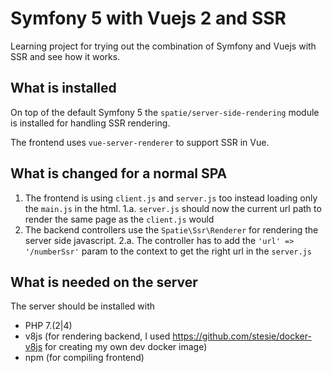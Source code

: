 # Symfony 5 with Vuejs 2 and SSR

Learning project for trying out the combination of Symfony and Vuejs with SSR and see how it works.

## What is installed


On top of the default Symfony 5 the `spatie/server-side-rendering` module is installed for handling SSR rendering.

The frontend uses `vue-server-renderer` to support SSR in Vue.

## What is changed for a normal SPA

1. The frontend is using `client.js` and `server.js` too instead loading only the `main.js` in the html.
   1.a. `server.js` should now the current url path to render the same page as the `client.js` would
2. The backend controllers use the `Spatie\Ssr\Renderer` for rendering the server side javascript.
   2.a. The controller has to add the `'url' => '/numberSsr'` param to the context to get the right url in the `server.js`

## What is needed on the server

The server should be installed with

* PHP 7.(2|4)
* v8js (for rendering backend, I used https://github.com/stesie/docker-v8js for creating my own dev docker image)
* npm (for compiling frontend)


